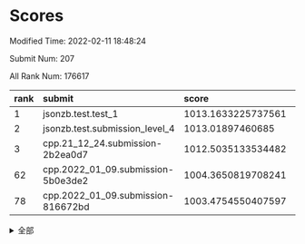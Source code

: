 # Scores

Modified Time: 2022-02-11 18:48:24

Submit Num: 207

All Rank Num: 176617

| rank |               submit               |       score        |       sigma        | pk_num |
| :--- | :--------------------------------- | :----------------- | :----------------- | :----- |
| 1    | jsonzb.test.test_1                 | 1013.1633225737561 | 0.8230763628447603 | 3407   |
| 2    | jsonzb.test.submission_level_4     | 1013.01897460685   | 0.811114987903104  | 3417   |
| 3    | cpp.21_12_24.submission-2b2ea0d7   | 1012.5035133534482 | 0.7888442782147431 | 3412   |
| 62   | cpp.2022_01_09.submission-5b0e3de2 | 1004.3650819708241 | 0.7179839533310954 | 3412   |
| 78   | cpp.2022_01_09.submission-816672bd | 1003.4754550407597 | 0.7138262399613003 | 3404   |


<details>
<summary>全部</summary>

| rank |                 submit                 |       score        |       sigma        | pk_num |
| :--- | :------------------------------------- | :----------------- | :----------------- | :----- |
| 1    | jsonzb.test.test_1                     | 1013.1633225737561 | 0.8230763628447603 | 3407   |
| 2    | jsonzb.test.submission_level_4         | 1013.01897460685   | 0.811114987903104  | 3417   |
| 3    | cpp.21_12_24.submission-2b2ea0d7       | 1012.5035133534482 | 0.7888442782147431 | 3412   |
| 4    | gobigger.level_3.submission_level_3_27 | 1011.7995098361208 | 0.7816972005032807 | 3410   |
| 5    | gobigger.level_3.submission_level_3_38 | 1011.343834084859  | 0.7826287356793444 | 3412   |
| 6    | gobigger.level_3.submission_level_3_43 | 1011.3278663406427 | 0.7894584989977402 | 3414   |
| 7    | gobigger.level_3.submission_level_3_20 | 1011.2799638041679 | 0.7847759784768175 | 3413   |
| 8    | gobigger.level_3.submission_level_3_15 | 1011.1605822075925 | 0.7645469569990597 | 3419   |
| 9    | gobigger.level_3.submission_level_3_26 | 1011.1113056867099 | 0.7734217521573205 | 3406   |
| 10   | gobigger.level_3.submission_level_3_16 | 1010.998774303046  | 0.7499412457959109 | 3415   |
| 11   | gobigger.level_3.submission_level_3_13 | 1010.9356202604313 | 0.7773385383526482 | 3416   |
| 12   | gobigger.level_3.submission_level_3_41 | 1010.88698023598   | 0.7688169898019164 | 3413   |
| 13   | gobigger.level_3.submission_level_3_40 | 1010.8590904028232 | 0.7543803095721168 | 3416   |
| 14   | gobigger.level_3.submission_level_3_10 | 1010.6665707882969 | 0.7499034367062    | 3415   |
| 15   | gobigger.level_3.submission_level_3_46 | 1010.6620472528755 | 0.757630322564776  | 3408   |
| 16   | gobigger.level_3.submission_level_3_9  | 1010.5247676415689 | 0.7513891433631089 | 3411   |
| 17   | gobigger.level_3.submission_level_3_36 | 1010.5103813117557 | 0.7771908696486806 | 3415   |
| 18   | gobigger.level_3.submission_level_3_23 | 1010.4941091958916 | 0.7596351563372302 | 3410   |
| 19   | gobigger.level_3.submission_level_3_32 | 1010.4833676367086 | 0.7741820117760142 | 3415   |
| 20   | gobigger.level_3.submission_level_3_6  | 1010.4339723991193 | 0.7642784221467401 | 3416   |
| 21   | gobigger.level_3.submission_level_3_11 | 1010.3858817686227 | 0.7479468345688539 | 3413   |
| 22   | gobigger.level_3.submission_level_3_48 | 1010.3150258467302 | 0.7583902619482116 | 3409   |
| 23   | gobigger.level_3.submission_level_3_28 | 1010.2705954484503 | 0.7752390020898743 | 3416   |
| 24   | gobigger.level_3.submission_level_3_31 | 1010.2669442295979 | 0.7619105905384698 | 3405   |
| 25   | gobigger.level_3.submission_level_3_3  | 1010.236846423453  | 0.7364942576360747 | 3407   |
| 26   | gobigger.level_3.submission_level_3_29 | 1010.2316165792768 | 0.7640768056581635 | 3411   |
| 27   | gobigger.level_3.submission_level_3_24 | 1010.036787227243  | 0.7353532037870617 | 3413   |
| 28   | gobigger.level_3.submission_level_3_1  | 1010.0339358391884 | 0.7542449053066941 | 3415   |
| 29   | gobigger.level_3.submission_level_3_8  | 1010.025886087294  | 0.7614409938085732 | 3409   |
| 30   | gobigger.level_3.submission_level_3_30 | 1009.9004571535672 | 0.7523099946326266 | 3413   |
| 31   | gobigger.level_3.submission_level_3_42 | 1009.8724528283936 | 0.7655839594770661 | 3411   |
| 32   | gobigger.level_3.submission_level_3_39 | 1009.8237018073831 | 0.7543083195767655 | 3416   |
| 33   | gobigger.level_3.submission_level_3_5  | 1009.6326852255196 | 0.754611194278186  | 3418   |
| 34   | gobigger.level_3.submission_level_3_33 | 1009.5319316785157 | 0.7504722845273484 | 3411   |
| 35   | gobigger.level_3.submission_level_3_4  | 1009.5002010947851 | 0.7537105464943387 | 3411   |
| 36   | gobigger.level_3.submission_level_3_35 | 1009.4323630028157 | 0.7503373207647094 | 3413   |
| 37   | gobigger.level_3.submission_level_3_12 | 1009.385616580301  | 0.7556065745481324 | 3410   |
| 38   | gobigger.level_3.submission_level_3_44 | 1009.3716314001065 | 0.7474846510015849 | 3411   |
| 39   | gobigger.level_3.submission_level_3_47 | 1009.3149385982498 | 0.7482972280640293 | 3416   |
| 40   | gobigger.level_3.submission_level_3_21 | 1009.2741403350498 | 0.7542388219903231 | 3412   |
| 41   | gobigger.level_3.submission_level_3_0  | 1009.1498625437063 | 0.7573738865234617 | 3415   |
| 42   | gobigger.level_3.submission_level_3_19 | 1009.0038295062907 | 0.7626193366607498 | 3407   |
| 43   | gobigger.level_3.submission_level_3_25 | 1008.9991250624207 | 0.7618091212920739 | 3414   |
| 44   | gobigger.level_3.submission_level_3_18 | 1008.9745006191521 | 0.7313202299995334 | 3412   |
| 45   | gobigger.level_3.submission_level_3_22 | 1008.8019151389159 | 0.7489041040389893 | 3411   |
| 46   | gobigger.level_3.submission_level_3_2  | 1008.7979805817861 | 0.7420944360542235 | 3412   |
| 47   | gobigger.level_3.submission_level_3_7  | 1008.6908576960601 | 0.7382607269552903 | 3410   |
| 48   | gobigger.level_3.submission_level_3_14 | 1008.6660165558346 | 0.7503764463348109 | 3415   |
| 49   | gobigger.level_3.submission_level_3_34 | 1008.5436778485132 | 0.7544484183209299 | 3419   |
| 50   | gobigger.level_3.submission_level_3_17 | 1008.5219534154296 | 0.7405644577468495 | 3418   |
| 51   | gobigger.level_3.submission_level_3_45 | 1008.5054079786205 | 0.765517222907935  | 3415   |
| 52   | gobigger.level_3.submission_level_3_37 | 1008.2441413053217 | 0.7311305047271041 | 3407   |
| 53   | gobigger.level_3.submission_level_3_49 | 1007.5231725925696 | 0.7209436581891171 | 3414   |
| 54   | gobigger.level_1.submission_level_1_15 | 1004.7369336202751 | 0.7108493001787825 | 3415   |
| 55   | gobigger.level_1.submission_level_1_4  | 1004.6578425118788 | 0.7233512971405633 | 3412   |
| 56   | gobigger.level_1.submission_level_1_47 | 1004.6402646099788 | 0.727402111755911  | 3408   |
| 57   | gobigger.level_1.submission_level_1_29 | 1004.637631854552  | 0.7230933163278613 | 3412   |
| 58   | gobigger.level_1.submission_level_1_23 | 1004.5502637979387 | 0.721177858714629  | 3414   |
| 59   | gobigger.level_1.submission_level_1_21 | 1004.5161800604939 | 0.7142824246433657 | 3407   |
| 60   | gobigger.level_1.submission_level_1_6  | 1004.5128577078895 | 0.7165731255126738 | 3419   |
| 61   | gobigger.level_1.submission_level_1_35 | 1004.4172080070626 | 0.7216803703123285 | 3409   |
| 62   | cpp.2022_01_09.submission-5b0e3de2     | 1004.3650819708241 | 0.7179839533310954 | 3412   |
| 63   | gobigger.level_1.submission_level_1_39 | 1004.1300120529397 | 0.7135978478933029 | 3412   |
| 64   | gobigger.level_1.submission_level_1_10 | 1004.0462412654997 | 0.7151293069635835 | 3413   |
| 65   | gobigger.level_1.submission_level_1_30 | 1004.0010150208093 | 0.7037054037525469 | 3419   |
| 66   | gobigger.level_1.submission_level_1_44 | 1003.9265045626582 | 0.7132056807828033 | 3410   |
| 67   | gobigger.level_1.submission_level_1_26 | 1003.8964267937238 | 0.7167089528898823 | 3415   |
| 68   | gobigger.level_1.submission_level_1_34 | 1003.8398001277155 | 0.7198790347269267 | 3414   |
| 69   | gobigger.level_1.submission_level_1_37 | 1003.8011567757661 | 0.7276847369217152 | 3411   |
| 70   | gobigger.level_1.submission_level_1_22 | 1003.699139228432  | 0.7244994926229162 | 3407   |
| 71   | gobigger.level_1.submission_level_1_48 | 1003.6978394036571 | 0.7207310972127524 | 3414   |
| 72   | gobigger.level_1.submission_level_1_14 | 1003.6877558174035 | 0.7228471581838788 | 3413   |
| 73   | gobigger.level_1.submission_level_1_1  | 1003.6433102624028 | 0.7153431348808149 | 3412   |
| 74   | gobigger.level_1.submission_level_1_43 | 1003.6053179646785 | 0.7160223594069385 | 3412   |
| 75   | gobigger.level_1.submission_level_1_36 | 1003.5591511148301 | 0.7093176125547931 | 3413   |
| 76   | gobigger.level_1.submission_level_1_49 | 1003.5518583505726 | 0.712221379044987  | 3417   |
| 77   | gobigger.level_1.submission_level_1_38 | 1003.4914854532238 | 0.7246714144207426 | 3414   |
| 78   | cpp.2022_01_09.submission-816672bd     | 1003.4754550407597 | 0.7138262399613003 | 3404   |
| 79   | gobigger.level_1.submission_level_1_41 | 1003.4540481747421 | 0.7124854560049272 | 3412   |
| 80   | gobigger.level_1.submission_level_1_33 | 1003.4432095711908 | 0.7215096948956967 | 3422   |
| 81   | gobigger.level_1.submission_level_1_25 | 1003.4066244342729 | 0.7167670889021255 | 3413   |
| 82   | gobigger.level_1.submission_level_1_18 | 1003.3574879368402 | 0.7228973442097628 | 3416   |
| 83   | gobigger.level_1.submission_level_1_20 | 1003.3351733109351 | 0.7239271837752647 | 3419   |
| 84   | gobigger.level_1.submission_level_1_2  | 1003.3191908898112 | 0.7189522201763295 | 3414   |
| 85   | gobigger.level_1.submission_level_1_9  | 1003.2178844641252 | 0.7197971629685082 | 3417   |
| 86   | gobigger.level_1.submission_level_1_8  | 1003.1857943608259 | 0.7225764252420919 | 3416   |
| 87   | gobigger.level_1.submission_level_1_46 | 1003.18328317227   | 0.7179394911628525 | 3415   |
| 88   | gobigger.level_1.submission_level_1_3  | 1003.1571859386775 | 0.7068610538470964 | 3413   |
| 89   | gobigger.level_1.submission_level_1_42 | 1003.1546185983431 | 0.7155001691718724 | 3411   |
| 90   | gobigger.level_1.submission_level_1_45 | 1003.064306388334  | 0.7081970989196464 | 3412   |
| 91   | gobigger.level_1.submission_level_1_11 | 1002.9306368810853 | 0.7173997753053312 | 3410   |
| 92   | gobigger.level_1.submission_level_1_24 | 1002.9136568371438 | 0.7130144292787906 | 3415   |
| 93   | gobigger.level_1.submission_level_1_27 | 1002.8827481296578 | 0.7123821316023674 | 3413   |
| 94   | gobigger.level_1.submission_level_1_5  | 1002.8746882175079 | 0.7275091249577332 | 3415   |
| 95   | gobigger.level_1.submission_level_1_19 | 1002.8136306246588 | 0.7064283669189058 | 3412   |
| 96   | gobigger.level_1.submission_level_1_32 | 1002.7652741458469 | 0.7212283328052047 | 3414   |
| 97   | gobigger.level_1.submission_level_1_0  | 1002.7557296662662 | 0.7159116603139876 | 3411   |
| 98   | gobigger.level_1.submission_level_1_31 | 1002.6942726043195 | 0.7158181194103902 | 3409   |
| 99   | gobigger.level_1.submission_level_1_40 | 1002.5489409437644 | 0.7188543126995413 | 3412   |
| 100  | gobigger.level_1.submission_level_1_16 | 1002.5062307180168 | 0.7104475041391936 | 3410   |
| 101  | gobigger.level_1.submission_level_1_17 | 1002.1572762915026 | 0.7252176240243895 | 3410   |
| 102  | gobigger.level_1.submission_level_1_28 | 1001.9553364510373 | 0.7015749190233732 | 3415   |
| 103  | gobigger.level_1.submission_level_1_7  | 1001.9075006456834 | 0.7101048813942212 | 3414   |
| 104  | gobigger.level_1.submission_level_1_13 | 1001.8404017488144 | 0.7162866936981944 | 3414   |
| 105  | gobigger.level_1.submission_level_1_12 | 1001.3153202091108 | 0.7172147845457949 | 3411   |
| 106  | gobigger.random.submission_random_7    | 997.6856456417811  | 0.7127974482067753 | 3418   |
| 107  | gobigger.random.submission_random_29   | 997.1684024649181  | 0.7084932007335981 | 3410   |
| 108  | gobigger.random.submission_random_24   | 997.107087876803   | 0.6951985043920837 | 3411   |
| 109  | gobigger.random.submission_random_18   | 996.8895211747038  | 0.7076817236723166 | 3415   |
| 110  | gobigger.random.submission_random_27   | 996.8515210424536  | 0.7129006395674347 | 3409   |
| 111  | gobigger.random.submission_random_49   | 996.7910036460355  | 0.7093923454941833 | 3417   |
| 112  | gobigger.random.submission_random_2    | 996.7741365682662  | 0.7166939280929465 | 3411   |
| 113  | gobigger.random.submission_random_6    | 996.7370548256366  | 0.7279696375363855 | 3409   |
| 114  | gobigger.random.submission_random_8    | 996.6243621793058  | 0.7116828612394295 | 3414   |
| 115  | gobigger.random.submission_random_39   | 996.6114024424579  | 0.7058120430264292 | 3410   |
| 116  | gobigger.random.submission_random_32   | 996.4928084502361  | 0.716479070503818  | 3417   |
| 117  | gobigger.random.submission_random_48   | 996.4395700204539  | 0.7075204826130224 | 3414   |
| 118  | gobigger.random.submission_random_4    | 996.3981142668773  | 0.7178618619122321 | 3419   |
| 119  | gobigger.random.submission_random_34   | 996.3576562999302  | 0.7121814018989826 | 3410   |
| 120  | gobigger.random.submission_random_25   | 996.3399908408599  | 0.7052361078902523 | 3419   |
| 121  | gobigger.random.submission_random_36   | 996.2854833852822  | 0.7027196731661293 | 3413   |
| 122  | gobigger.random.submission_random_16   | 996.2452353917357  | 0.712105100066796  | 3413   |
| 123  | gobigger.random.submission_random_10   | 996.2431925762352  | 0.7268239828214154 | 3415   |
| 124  | gobigger.random.submission_random_17   | 996.241679687151   | 0.7120851809630265 | 3412   |
| 125  | gobigger.random.submission_random_5    | 996.1493057264995  | 0.7077664149286654 | 3415   |
| 126  | gobigger.random.submission_random_33   | 996.1456253657561  | 0.7063752404213562 | 3412   |
| 127  | gobigger.random.submission_random_3    | 996.1433679605387  | 0.7074888637299563 | 3417   |
| 128  | gobigger.random.submission_random_21   | 996.0825338343724  | 0.7056700541988632 | 3410   |
| 129  | gobigger.random.submission_random_43   | 996.01528467149    | 0.7160656839436983 | 3413   |
| 130  | gobigger.random.submission_random_0    | 995.9875376644468  | 0.7192067154383731 | 3414   |
| 131  | gobigger.random.submission_random_30   | 995.950873514601   | 0.7075009755768178 | 3410   |
| 132  | gobigger.random.submission_random_35   | 995.9405026317339  | 0.7050904887294595 | 3413   |
| 133  | gobigger.random.submission_random_23   | 995.8572932379515  | 0.7119728046632483 | 3408   |
| 134  | gobigger.random.submission_random_26   | 995.8300633835237  | 0.7014881840527892 | 3412   |
| 135  | gobigger.random.submission_random_9    | 995.8240027427903  | 0.705150489935006  | 3417   |
| 136  | gobigger.random.submission_random_42   | 995.804993541005   | 0.704735266870302  | 3411   |
| 137  | gobigger.random.submission_random_47   | 995.7900395512922  | 0.7075519443916654 | 3410   |
| 138  | gobigger.random.submission_random_45   | 995.7574239944342  | 0.7261483264648444 | 3409   |
| 139  | gobigger.random.submission_random_13   | 995.7500790974759  | 0.7188172540231104 | 3408   |
| 140  | gobigger.random.submission_random_28   | 995.749058202725   | 0.7219942040615375 | 3408   |
| 141  | gobigger.random.submission_random_12   | 995.7065916997615  | 0.7003517936142618 | 3410   |
| 142  | gobigger.random.submission_random_37   | 995.6816485038115  | 0.725978026921063  | 3413   |
| 143  | gobigger.random.submission_random_11   | 995.6796857884818  | 0.7173244190698005 | 3416   |
| 144  | gobigger.random.submission_random_19   | 995.6344879635554  | 0.7145220810798878 | 3408   |
| 145  | gobigger.random.submission_random_20   | 995.570295818185   | 0.706944267333872  | 3421   |
| 146  | gobigger.random.submission_random_38   | 995.4556817617965  | 0.7049730594300891 | 3415   |
| 147  | gobigger.random.submission_random_22   | 995.3507296425055  | 0.7290618555813183 | 3410   |
| 148  | gobigger.random.submission_random_31   | 995.3228543236365  | 0.7189622344327359 | 3414   |
| 149  | gobigger.random.submission_random_15   | 995.2613996759776  | 0.7094317206095366 | 3412   |
| 150  | gobigger.random.submission_random_14   | 995.082106913113   | 0.7065388916624263 | 3411   |
| 151  | gobigger.random.submission_random_46   | 995.0643937908415  | 0.7243763740408079 | 3412   |
| 152  | gobigger.random.submission_random_41   | 994.9090684868498  | 0.7345477911821633 | 3416   |
| 153  | gobigger.random.submission_random_40   | 994.8643780931527  | 0.729921514438766  | 3409   |
| 154  | gobigger.random.submission_random_44   | 994.6622012643812  | 0.7034644821051598 | 3415   |
| 155  | gobigger.random.submission_random_1    | 994.3268625888453  | 0.7217247180046232 | 3411   |
| 156  | gobigger.level_2.submission_level_2_18 | 993.8756091912691  | 0.750252597247828  | 3412   |
| 157  | gobigger.level_2.submission_level_2_13 | 993.7573929987169  | 0.7521415504748447 | 3416   |
| 158  | gobigger.level_2.submission_level_2_21 | 993.5189725989454  | 0.7149696746588664 | 3410   |
| 159  | gobigger.level_2.submission_level_2_38 | 993.4115624966297  | 0.7435128680851437 | 3415   |
| 160  | gobigger.level_2.submission_level_2_24 | 993.1420773290176  | 0.738026578552143  | 3407   |
| 161  | gobigger.level_2.submission_level_2_36 | 993.1119688600013  | 0.7334629358457565 | 3415   |
| 162  | gobigger.level_2.submission_level_2_30 | 992.9382546924099  | 0.7398542129383664 | 3412   |
| 163  | gobigger.level_2.submission_level_2_14 | 992.9204898531924  | 0.7373094722677362 | 3418   |
| 164  | gobigger.level_2.submission_level_2_49 | 992.7405367397054  | 0.740868367309705  | 3414   |
| 165  | gobigger.level_2.submission_level_2_29 | 992.5048832360995  | 0.7465727853517655 | 3414   |
| 166  | gobigger.level_2.submission_level_2_35 | 992.4557646191593  | 0.758867774837733  | 3417   |
| 167  | gobigger.level_2.submission_level_2_31 | 992.4043317354343  | 0.73676396274486   | 3414   |
| 168  | gobigger.level_2.submission_level_2_4  | 992.4038491630988  | 0.755988497304279  | 3411   |
| 169  | gobigger.level_2.submission_level_2_32 | 992.3694703098095  | 0.7343031310433071 | 3416   |
| 170  | gobigger.level_2.submission_level_2_27 | 992.353243662529   | 0.7492755606420155 | 3408   |
| 171  | gobigger.level_2.submission_level_2_6  | 992.3504083698615  | 0.745207667254757  | 3411   |
| 172  | gobigger.level_2.submission_level_2_22 | 992.3377545504776  | 0.7528736882774568 | 3411   |
| 173  | gobigger.level_2.submission_level_2_8  | 992.204651604626   | 0.7720355222335814 | 3406   |
| 174  | gobigger.level_2.submission_level_2_34 | 992.15248799416    | 0.7351945251715881 | 3412   |
| 175  | gobigger.level_2.submission_level_2_1  | 992.1502424336597  | 0.7451570097081198 | 3408   |
| 176  | gobigger.level_2.submission_level_2_16 | 992.1349023925865  | 0.7529101655457655 | 3413   |
| 177  | gobigger.level_2.submission_level_2_45 | 992.0677636752243  | 0.7483670224644096 | 3417   |
| 178  | gobigger.level_2.submission_level_2_19 | 991.941390071054   | 0.7611876022777065 | 3424   |
| 179  | gobigger.level_2.submission_level_2_43 | 991.8444724340891  | 0.7531869819848004 | 3419   |
| 180  | gobigger.level_2.submission_level_2_46 | 991.8351318006589  | 0.7634319756484569 | 3409   |
| 181  | gobigger.level_2.submission_level_2_40 | 991.7258211543597  | 0.7561524462577746 | 3409   |
| 182  | gobigger.level_2.submission_level_2_48 | 991.7043074339938  | 0.7377131261067456 | 3414   |
| 183  | gobigger.level_2.submission_level_2_7  | 991.7025939424835  | 0.7479273993785096 | 3414   |
| 184  | gobigger.level_2.submission_level_2_44 | 991.6864417314258  | 0.7448295404253874 | 3417   |
| 185  | gobigger.level_2.submission_level_2_47 | 991.6281455447833  | 0.7468961560272293 | 3415   |
| 186  | gobigger.level_2.submission_level_2_41 | 991.6235509884561  | 0.7480700547072225 | 3413   |
| 187  | gobigger.level_2.submission_level_2_12 | 991.5714305281999  | 0.7374568792889562 | 3411   |
| 188  | gobigger.level_2.submission_level_2_23 | 991.5475536076752  | 0.7443055662180582 | 3412   |
| 189  | gobigger.level_2.submission_level_2_20 | 991.536335725184   | 0.7291709848516453 | 3412   |
| 190  | gobigger.level_2.submission_level_2_11 | 991.4692873999405  | 0.7559265838518989 | 3416   |
| 191  | gobigger.level_2.submission_level_2_17 | 991.4645483323063  | 0.7504356715308019 | 3420   |
| 192  | gobigger.level_2.submission_level_2_39 | 991.4311132983087  | 0.7635598515901654 | 3413   |
| 193  | gobigger.level_2.submission_level_2_15 | 991.4118691938708  | 0.751536573880803  | 3415   |
| 194  | gobigger.level_2.submission_level_2_42 | 991.3668593139522  | 0.7737879325685919 | 3417   |
| 195  | gobigger.level_2.submission_level_2_5  | 991.3574427580119  | 0.7716284648529689 | 3416   |
| 196  | gobigger.level_2.submission_level_2_37 | 991.3166646677491  | 0.760768628546725  | 3415   |
| 197  | gobigger.level_2.submission_level_2_25 | 991.2547596645702  | 0.77825159454157   | 3416   |
| 198  | gobigger.level_2.submission_level_2_26 | 991.2140713431695  | 0.7458961141388903 | 3413   |
| 199  | gobigger.level_2.submission_level_2_2  | 991.1981891635451  | 0.7627697700399091 | 3417   |
| 200  | gobigger.level_2.submission_level_2_10 | 991.1946532102047  | 0.766091713172092  | 3410   |
| 201  | gobigger.level_2.submission_level_2_9  | 990.9604498984673  | 0.7413495165396332 | 3414   |
| 202  | gobigger.level_2.submission_level_2_0  | 990.7193009109126  | 0.7482697906081289 | 3407   |
| 203  | gobigger.level_2.submission_level_2_28 | 990.6034941444236  | 0.7736379083887182 | 3410   |
| 204  | gobigger.level_2.submission_level_2_3  | 990.5288454608766  | 0.757575113466118  | 3410   |
| 205  | gobigger.level_2.submission_level_2_33 | 989.7188450993679  | 0.7838385049779754 | 3409   |
| 206  | gobigger.none.submission_none_0        | 977.2528031406396  | 1.316160892405986  | 3418   |
| 207  | gobigger.none.submission_none_1        | 977.1802600698019  | 1.309923209494598  | 3411   |

</details>